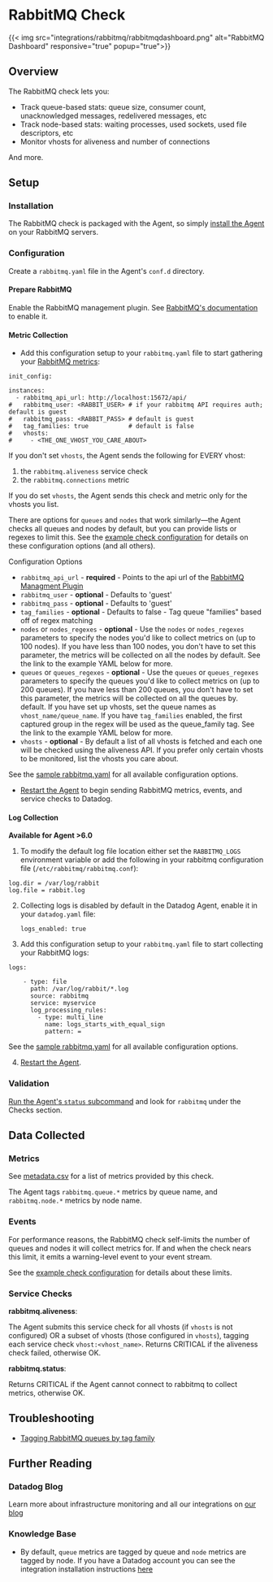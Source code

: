 # RabbitMQ Check
{{< img src="integrations/rabbitmq/rabbitmqdashboard.png" alt="RabbitMQ Dashboard" responsive="true" popup="true">}}
## Overview

The RabbitMQ check lets you:

* Track queue-based stats: queue size, consumer count, unacknowledged messages, redelivered messages, etc
* Track node-based stats: waiting processes, used sockets, used file descriptors, etc
* Monitor vhosts for aliveness and number of connections

And more.
## Setup
### Installation

The RabbitMQ check is packaged with the Agent, so simply [install the Agent](https://app.datadoghq.com/account/settings#agent) on your RabbitMQ servers.

### Configuration

Create a `rabbitmq.yaml` file in the Agent's `conf.d` directory.

#### Prepare RabbitMQ

Enable the RabbitMQ management plugin. See [RabbitMQ's documentation](https://www.rabbitmq.com/management.html) to enable it.

#### Metric Collection

* Add this configuration setup to your `rabbitmq.yaml` file to start gathering your [RabbitMQ metrics](#metrics):

```
init_config:

instances:
  - rabbitmq_api_url: http://localhost:15672/api/
#   rabbitmq_user: <RABBIT_USER> # if your rabbitmq API requires auth; default is guest
#   rabbitmq_pass: <RABBIT_PASS> # default is guest
#   tag_families: true           # default is false
#   vhosts:
#     - <THE_ONE_VHOST_YOU_CARE_ABOUT>
```

If you don't set `vhosts`, the Agent sends the following for EVERY vhost:

1. the `rabbitmq.aliveness` service check
1. the `rabbitmq.connections` metric

If you do set `vhosts`, the Agent sends this check and metric only for the vhosts you list.

There are options for `queues` and `nodes` that work similarly—the Agent checks all queues and nodes by default, but you can provide lists or regexes to limit this. See the [example check configuration](https://github.com/DataDog/integrations-core/blob/master/rabbitmq/conf.yaml.example) for details on these configuration options (and all others).

Configuration Options

* `rabbitmq_api_url` - **required** - Points to the api url of the [RabbitMQ Managment Plugin](http://www.rabbitmq.com/management.html)
* `rabbitmq_user` - **optional** - Defaults to 'guest'
* `rabbitmq_pass` - **optional** - Defaults to 'guest'
* `tag_families` - **optional** - Defaults to false - Tag queue "families" based off of regex matching
* `nodes` or `nodes_regexes` - **optional** - Use the `nodes` or `nodes_regexes` parameters to specify the nodes you'd like to collect metrics on (up to 100 nodes). If you have less than 100 nodes, you don't have to set this parameter, the metrics will be collected on all the nodes by default. See the link to the example YAML below for more.
* `queues` or `queues_regexes` - **optional** - Use the `queues` or `queues_regexes` parameters to specify the queues you'd like to collect metrics on (up to 200 queues). If you have less than 200 queues, you don't have to set this parameter, the metrics will be collected on all the queues by. default. If you have set up vhosts, set the queue names as `vhost_name/queue_name`. If you have `tag_families` enabled, the first captured group in the regex will be used as the queue_family tag.  See the link to the example YAML below for more.
* `vhosts` - **optional** - By default a list of all vhosts is fetched and each one will be checked using the aliveness API. If you prefer only certain vhosts to be monitored, list the vhosts you care about.

 See the [sample rabbitmq.yaml](https://github.com/DataDog/integrations-core/blob/master/rabbitmq/conf.yaml.example) for all available configuration options.
* [Restart the Agent](https://docs.datadoghq.com/agent/faq/agent-commands/#start-stop-restart-the-agent) to begin sending RabbitMQ metrics, events, and service checks to Datadog.

#### Log Collection

**Available for Agent >6.0**

1. To modify the default log file location either set the `RABBITMQ_LOGS` environment variable or add the following in your rabbitmq configuration file (`/etc/rabbitmq/rabbitmq.conf`):

```
log.dir = /var/log/rabbit
log.file = rabbit.log
```

2. Collecting logs is disabled by default in the Datadog Agent, enable it in your `datadog.yaml` file:

    ```
    logs_enabled: true
    ```
    
3. Add this configuration setup to your `rabbitmq.yaml` file to start collecting your RabbitMQ logs:

```
logs:
    
    - type: file
      path: /var/log/rabbit/*.log
      source: rabbitmq
      service: myservice
      log_processing_rules:
        - type: multi_line
          name: logs_starts_with_equal_sign
          pattern: =
```

See the [sample rabbitmq.yaml](https://github.com/DataDog/integrations-core/blob/master/rabbitmq/conf.yaml.example) for all available configuration options.

4. [Restart the Agent](https://docs.datadoghq.com/agent/faq/agent-commands/#start-stop-restart-the-agent).

### Validation

[Run the Agent's `status` subcommand](https://docs.datadoghq.com/agent/faq/agent-commands/#agent-status-and-information) and look for `rabbitmq` under the Checks section.

## Data Collected
### Metrics

See [metadata.csv](https://github.com/DataDog/integrations-core/blob/master/rabbitmq/metadata.csv) for a list of metrics provided by this check.

The Agent tags `rabbitmq.queue.*` metrics by queue name, and `rabbitmq.node.*` metrics by node name.

### Events

For performance reasons, the RabbitMQ check self-limits the number of queues and nodes it will collect metrics for. If and when the check nears this limit, it emits a warning-level event to your event stream.

See the [example check configuration](https://github.com/DataDog/integrations-core/blob/master/rabbitmq/conf.yaml.example) for details about these limits.

### Service Checks

**rabbitmq.aliveness**:

The Agent submits this service check for all vhosts (if `vhosts` is not configured) OR a subset of vhosts (those configured in `vhosts`), tagging each service check `vhost:<vhost_name>`. Returns CRITICAL if the aliveness check failed, otherwise OK.

**rabbitmq.status**:

Returns CRITICAL if the Agent cannot connect to rabbitmq to collect metrics, otherwise OK.

## Troubleshooting

* [Tagging RabbitMQ queues by tag family](https://docs.datadoghq.com/integrations/faq/tagging-rabbitmq-queues-by-tag-family)

## Further Reading
### Datadog Blog
Learn more about infrastructure monitoring and all our integrations on [our blog](https://www.datadoghq.com/blog/)

### Knowledge Base
* By default, `queue` metrics are tagged by queue and `node` metrics are tagged by node. If you have a Datadog account you can see the integration installation instructions [here](https://app.datadoghq.com/account/settings#integrations/rabbitmq)
